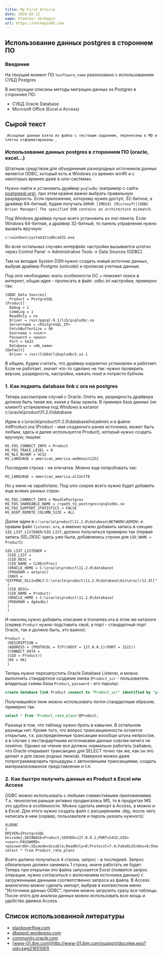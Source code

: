 ```yaml
---
title: My First Article
date: 2024-02-12
name: Vladimir Shchepin
url: https://shchepin85.com
---
```


## Использование данных postgres в стороннем ПО

### Введение

На текущий момент ПО `%software_name` реализовано с использованием СУБД Postgres

В инструкции описаны методы миграции данных из Postgres в стороннее ПО:

* СУБД Oracle Database
* Microsoft Office (Excel и Access)

## Сырой текст

```{note}
_Исходные данные взяты из файла с тестовым заданием, перенесены в MD и слегка отформатированы._
```

### Использование данных postgres в стороннем ПО (oracle, excel...)

Штатным средством для объединения разнородных источников данных является ODBC, который есть в Windows со времен win95 и с некоторых времен даже в unix-системах.

Нужно найти и установить драйвер `psqlodbc` (например с сайта [postgresql.org](http://www.postgresql.org/ftp/odbc)), при этом крайне важно выбрать правильную разрядность. Если приложение, которому нужен доступ, 32-битное, а драйвер 64-битный, будем получать `ERROR [IM014] [Microsoft][ODBC Driver Manager] The specified DSN contains an architecture mismatch`.

Под Windows драйвер лучше всего установить из msi-пакета. Если Windows 64-битная, а драйвер 32-битный, то панель управления нужно вызвать вручную:

```text
c:\windows\system32\odbcad32.exe
```

Во всех остальных случаях интерфейс настройки вызывается штатно через Control Panel -> Administrative Tools -> Data Sources (ODBC).

Там на вкладке System DSN нужно создать новый источник данных, выбрав драйвер Postgres (unicode) и прописав учетные данные.

Под unix необходимо знать особенности ОС + поможет поиск в интернет, общая идея - прописать в файл .odbc.ini настройки, примерно так:

```text Text
[ODBC Data Sources]
  Product = PostgreSQL
[Product]
  Debug = 1
  CommLog = 1
  ReadOnly = no
  Driver = /usr/pgsql-9.1/lib/psqlodbc.so
  Servername = <PostgreSQL_IP>
  FetchBufferSize = 99
  Username = <user>
  Password = <pass>
  Port = 5432
  Database = <db_name>
[Default]
  Driver = /usr/lib64/liboplodbcS.so.1
```

В общем, будем считать, что драйвер корректно установлен и работает. Если не работает, значит что-то сделано не так: нужно проверить версии, разрядность, настройки, нажать reset и потрясти бубном.

### 1. Как поднять database link с ora на postgres

Теперь рассмотрим случай с Oracle. Опять же, разрядность драйвера должна быть такая же, какая у базы оракла. В примере база данных (не клиент!) установлена под Windows в каталог c:\oracle\product\11.2.0\database

Идем в c:\oracle\product\11.2.0\database\hs\admin\ и в файле initProduct.ora (Product - имя созданного ранее источника, может быть любым, здесь и далее используется Product), который нужно создать вручную, пишем:

```text
HS_FDS_CONNECT_INFO = Product
HS_FDS_TRACE_LEVEL = 0
HS_NLS_NCHAR = UCS2
HS_LANGUAGE = american_america.we8mswin1252
```

Последняя строка - не опечатка. Можно еще попробовать так:

```text
HS_LANGUAGE = american_america.al32utf8
```

Но у меня не заработало. Под unix скорее всего нужно будет добавить еще всяких разных строк:

```text
HS_FDS_CONNECT_INFO = MoodlePostgres
HS_FDS_SHAREABLE_NAME = /<path_to_postrges>/psqlodbc.so
HS_FDS_SUPPORT_STATISTICS = FALSE
HS_KEEP_REMOTE_COLUMN_SIZE = ALL
```

Далее идем в `c:\oracle\product\11.2.0\database\NETWORK\ADMIN\` и правим файл `listener.ora`, а именно нужно добавить запись в секцию `SID_LIST_LISTENER/SID_LIST`, должно получиться примерно так (первая запись SID_DESC здесь уже была, добавлялись строки для `SID_NAME = Product`):

```text
SID_LIST_LISTENER =
 (SID_LIST =
 (SID_DESC =
 (SID_NAME = CLRExtProc)
 (ORACLE_HOME = C:\oracle\product\11.2.0\database)
 (PROGRAM = extproc)
 (ENVS = "EXTPROC_DLLS=ONLY:C:\oracle\product\11.2.0\database\bin\oraclr11.dll")
 )
 (SID_DESC=
 (SID_NAME = Product)
 (ORACLE_HOME = C:\oracle\product\11.2.0\database)
 (PROGRAM = dg4odbc)
 )
 )
```

И наконец нужно добавить описание в tnsnames.ora в этом же каталоге (сервер `Product` нужно подставить свой, а порт - стандартный порт Oracle, так и должно быть, это важно):

```text
Product =
 (DESCRIPTION = 
 (ADDRESS = (PROTOCOL = TCP)(HOST = 127.0.0.1)(PORT = 1521))
 (CONNECT_DATA = 
 (SID = Product))
 (HS = OK)
 )
```

Теперь нужно перезапустить Oracle Database Listener, и можно выполнить стандартное создание линка (`Product_scr` - пользователь владельца схемы базы `Product`, `password` - его пароль):

```sql
create database link Product connect to "Product_scr" identified by "password" using 'Product';
```

Получившийся линк можно использовать почти стандартным образом, примерно так:

```sql
select * from "Product_rate_plans"@Product;
```

Разница в том, что таблицу нужно брать в кавычки. В остальном разницы нет. Кроме того, что вопрос трансакционности остается открытым, т.к. распределенные трансакции воообще штука непростая, а в случае с нестандартными источниками данных совсем ничего не понятно. Однако на чтение все должно нормально работать (забавно, что Oracle открывает трансакцию для SELECT точно так же, как он это делает и для своих родных линков). Наверное можно даже попрограммировать процедуры с автономными трансакциями, создать материализованное представление и т.п.

### 2. Как быстро получить данные из Product в Excel или Access

ODBC можно использовать с любыми совместимыми приложениями. Т.к. технология раньше активно продвигалась MS, то в продуктах MS это удобно в особенности. Можно сделать импорт в Access, а можно и в Excel. Для этого нужно создать файл с расширением .dqy, после чего написать в нем (сервер, пользователя и пароль указать нужного):

```text
XLODBC
1
DRIVER={PostgreSQL Unicode};DATABASE=Product;SERVER=127.0.0.1;PORT=5432;UID=<user>;PASSWORD=<passwordd>;SSLmode=disable;ReadOnly=0;Protocol=7.4;FakeOidIndex=0;ShowOidColumn=0;RowVersioning=0;ShowSystemTables=0;ConnSettings=;Fetch=100;Socket=4096;UnknownSizes=0;MaxVarcharSize=255;MaxLongVarcharSize=8190;Debug=0;CommLog=0;Optimizer=0;Ksqo=1;UseDeclareFetch=0;TextAsLongVarchar=1;UnknownsAsLongVarchar=0;BoolsAsChar=1;Parse=0;CancelAsFreeStmt=0;ExtraSysTablePrefixes=dd_;LFConversion=1;UpdatableCursors=1;DisallowPremature=0;TrueIsMinus1=0;BI=0;ByteaAsLongVarBinary=0;UseServerSidePrepare=0;LowerCaseIdentifier=0;GssAuthUseGSS=0;XaOpt=1
select * from Product_rate_plans
```

Всего должно получиться 4 строки, запрос - в последней. Запрос обязательно должен занимать 1 строку, иначе работать не будет. Теперь при открытии это файла запускается Excel (появится запрос операции, нужно согласиться с включением источника данных) с загруженными данными соответственно запроса из файла.
В Access аналогично можно сделать импорт, выбрав в контекстном меню "Источники данных ODBC", причем можно загрузить сразу все таблицы. После этого для анализа данных можно использовать всю мощь и удобство движка Access.

## Список использованной литературы

* [stackoverflow.com](http://stackoverflow.com/questions/6796252/setting-up-postgresql-odbc-on-windows)
* [dbaspot.wordpress.com](https://dbaspot.wordpress.com/2013/05/29/how-to-access-postgresql-from-oracle-database/)
* [community.oracle.com](https://community.oracle.com/thread/2549585)
* [www-01.ibm.com](http://www-01.ibm.com/support/docview.wss?uid=swg21651061)
